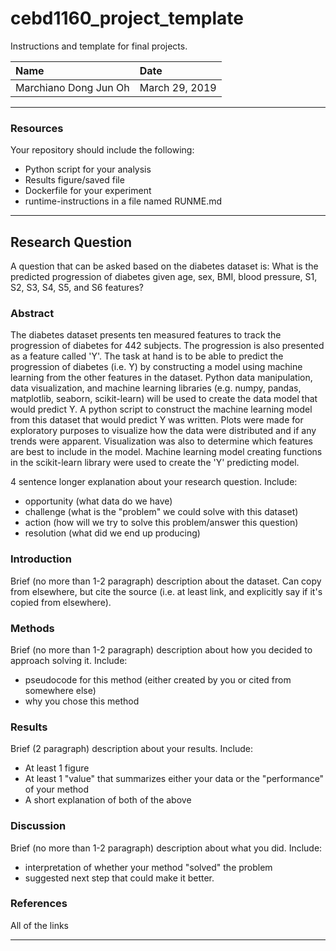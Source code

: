 # cebd1160_project_template
Instructions and template for final projects.

| Name | Date |
|:-------|:---------------|
|Marchiano Dong Jun Oh | March 29, 2019|

-----

### Resources
Your repository should include the following:

- Python script for your analysis
- Results figure/saved file
- Dockerfile for your experiment
- runtime-instructions in a file named RUNME.md

-----

## Research Question

A question that can be asked based on the diabetes dataset is:
What is the predicted progression of diabetes given age, sex, BMI, blood pressure, S1, S2, S3, S4, S5, and S6 features?

### Abstract

The diabetes dataset presents ten measured features to track the progression of diabetes for 442 subjects. The progression is also presented as a feature called 'Y'.
The task at hand is to be able to predict the progression of diabetes (i.e. Y) by constructing a model using machine learning from the other features in the dataset.
Python data manipulation, data visualization, and machine learning libraries (e.g. numpy, pandas, matplotlib, seaborn, scikit-learn) will be used to create the data model that would predict Y.
A python script to construct the machine learning model from this dataset that would predict Y was written. Plots were made for exploratory purposes to visualize how the data were distributed and if any trends were apparent. Visualization was also to determine which features are best to include in the model. Machine learning model creating functions in the scikit-learn library were used to create the 'Y' predicting model.

4 sentence longer explanation about your research question. Include:

- opportunity (what data do we have)
- challenge (what is the "problem" we could solve with this dataset)
- action (how will we try to solve this problem/answer this question)
- resolution (what did we end up producing)

### Introduction

Brief (no more than 1-2 paragraph) description about the dataset. Can copy from elsewhere, but cite the source (i.e. at least link, and explicitly say if it's copied from elsewhere).

### Methods

Brief (no more than 1-2 paragraph) description about how you decided to approach solving it. Include:

- pseudocode for this method (either created by you or cited from somewhere else)
- why you chose this method

### Results

Brief (2 paragraph) description about your results. Include:

- At least 1 figure
- At least 1 "value" that summarizes either your data or the "performance" of your method
- A short explanation of both of the above

### Discussion
Brief (no more than 1-2 paragraph) description about what you did. Include:

- interpretation of whether your method "solved" the problem
- suggested next step that could make it better.

### References
All of the links

-------
